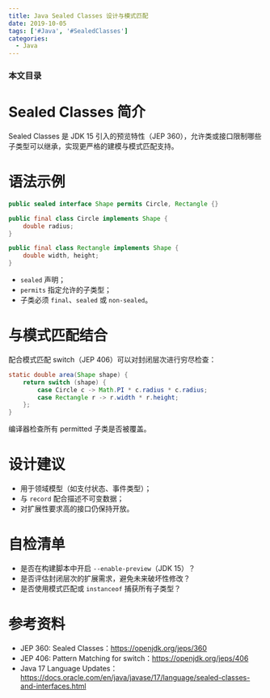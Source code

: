 ```yaml
---
title: Java Sealed Classes 设计与模式匹配
date: 2019-10-05
tags: ['#Java', '#SealedClasses']
categories:
  - Java
---
```


### 本文目录
<!-- toc -->

# Sealed Classes 简介
Sealed Classes 是 JDK 15 引入的预览特性（JEP 360），允许类或接口限制哪些子类型可以继承，实现更严格的建模与模式匹配支持。

# 语法示例
```java
public sealed interface Shape permits Circle, Rectangle {}

public final class Circle implements Shape {
    double radius;
}

public final class Rectangle implements Shape {
    double width, height;
}
```

- `sealed` 声明；
- `permits` 指定允许的子类型；
- 子类必须 `final`、`sealed` 或 `non-sealed`。

# 与模式匹配结合
配合模式匹配 switch（JEP 406）可以对封闭层次进行穷尽检查：
```java
static double area(Shape shape) {
    return switch (shape) {
        case Circle c -> Math.PI * c.radius * c.radius;
        case Rectangle r -> r.width * r.height;
    };
}
```
编译器检查所有 permitted 子类是否被覆盖。

# 设计建议
- 用于领域模型（如支付状态、事件类型）；
- 与 `record` 配合描述不可变数据；
- 对扩展性要求高的接口仍保持开放。

# 自检清单
- 是否在构建脚本中开启 `--enable-preview`（JDK 15）？
- 是否评估封闭层次的扩展需求，避免未来破坏性修改？
- 是否使用模式匹配或 `instanceof` 捕获所有子类型？

# 参考资料
- JEP 360: Sealed Classes：https://openjdk.org/jeps/360
- JEP 406: Pattern Matching for switch：https://openjdk.org/jeps/406
- Java 17 Language Updates：https://docs.oracle.com/en/java/javase/17/language/sealed-classes-and-interfaces.html
